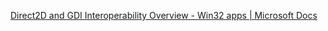 [Direct2D and GDI Interoperability Overview - Win32 apps | Microsoft Docs](https://docs.microsoft.com/en-us/windows/win32/direct2d/direct2d-and-gdi-interoperation-overview)
